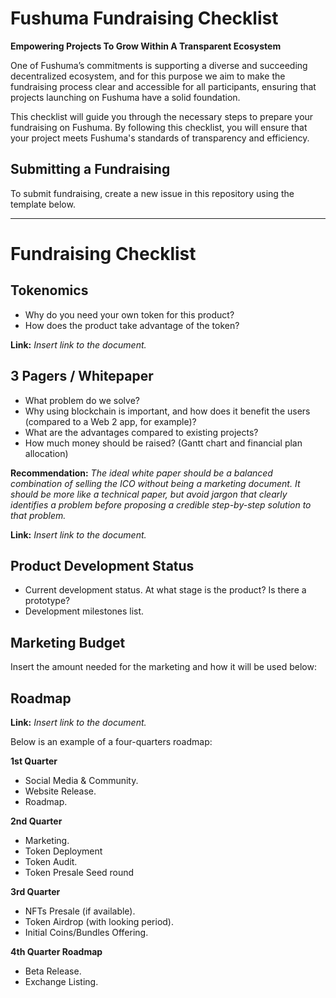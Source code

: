 # Fushuma Fundraising Checklist

**Empowering Projects To Grow Within A Transparent Ecosystem** 

One of Fushuma’s commitments is supporting a diverse and succeeding decentralized ecosystem, and for this purpose we aim to make the fundraising process clear and accessible for all participants, ensuring that projects launching on Fushuma have a solid foundation.

This checklist will guide you through the necessary steps to prepare your fundraising on Fushuma. By following this checklist, you will ensure that your project meets Fushuma's standards of transparency and efficiency.

## Submitting a Fundraising

To submit fundraising, create a new issue in this repository using the template below.

---

# Fundraising Checklist


## Tokenomics

- Why do you need your own token for this product?
- How does the product take advantage of the token?

**Link:** *Insert link to the document.*


## 3 Pagers / Whitepaper

- What problem do we solve?
- Why using blockchain is important, and how does it benefit the users (compared to a Web 2 app, for example)?
- What are the advantages compared to existing projects?
- How much money should be raised? (Gantt chart and financial plan allocation)


**Recommendation:**
*The ideal white paper should be a balanced combination of selling the ICO without being a marketing document. It should be more like a technical paper, but avoid jargon that clearly identifies a problem before proposing a credible step-by-step solution to that problem.*

**Link:** *Insert link to the document.*


## Product Development Status
- Current development status. At what stage is the product? Is there a prototype?
- Development milestones list.


## Marketing Budget
Insert the amount needed for the marketing and how it will be used below:

## Roadmap

**Link:** *Insert link to the document.*

Below is an example of a four-quarters roadmap:
 
**1st Quarter** 
- Social Media & Community.
- Website Release.
- Roadmap.

**2nd Quarter**
- Marketing.
- Token Deployment
- Token Audit.
- Token Presale Seed round 

**3rd Quarter**
- NFTs Presale (if available).
- Token Airdrop (with looking period).
- Initial Coins/Bundles Offering.

**4th Quarter Roadmap** 
- Beta Release.
- Exchange Listing.
